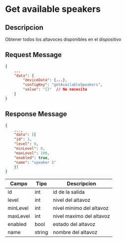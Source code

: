 # Get available speakers

## Descripcion

Obtener todos los altavoces disponibles en el dispositivo

## Request Message

```json
{
    ...
    "data": {
        "deviceData": {...},
        "configKey": "getAvailableSpeakers",
        "value": "{}"  // No necesita
    }
}
```



## Response Message
```json
{
    ...,
    "data": [{
    "id": 1,
    "level": 0,
    "minLevel": 0,
    "maxLevel": 100,
    "enabled": true,
    "name": "speaker 1"
    }]
}
```



| Campo | Tipo | Descripcion |
| --- | --- | --- |
| id | int | id de la salida |
| level | int | nivel del altavoz |
| minLevel | int | nivel minimo del altavoz |
| maxLevel | int | nivel maximo del altavoz |
| enabled | bool | estado del altavoz |
| name | string | nombre del altavoz |
